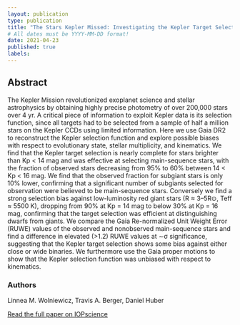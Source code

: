 ```yaml
---
layout: publication
type: publication
title: "The Stars Kepler Missed: Investigating the Kepler Target Selection Function Using Gaia DR2"
# All dates must be YYYY-MM-DD format!
date: 2021-04-23
published: true
labels:
---
```


## Abstract

The Kepler Mission revolutionized exoplanet science and stellar astrophysics by obtaining highly precise photometry of over 200,000 stars over 4 yr. A critical piece of information to exploit Kepler data is its selection function, since all targets had to be selected from a sample of half a million stars on the Kepler CCDs using limited information. Here we use Gaia DR2 to reconstruct the Kepler selection function and explore possible biases with respect to evolutionary state, stellar multiplicity, and kinematics. We find that the Kepler target selection is nearly complete for stars brighter than Kp < 14 mag and was effective at selecting main-sequence stars, with the fraction of observed stars decreasing from 95% to 60% between 14 < Kp < 16 mag. We find that the observed fraction for subgiant stars is only 10% lower, confirming that a significant number of subgiants selected for observation were believed to be main-sequence stars. Conversely we find a strong selection bias against low-luminosity red giant stars (R ≈ 3–5R⊙, Teff ≈ 5500 K), dropping from 90% at Kp = 14 mag to below 30% at Kp = 16 mag, confirming that the target selection was efficient at distinguishing dwarfs from giants. We compare the Gaia Re-normalized Unit Weight Error (RUWE) values of the observed and nonobserved main-sequence stars and find a difference in elevated (>1.2) RUWE values at ∼σ significance, suggesting that the Kepler target selection shows some bias against either close or wide binaries. We furthermore use the Gaia proper motions to show that the Kepler selection function was unbiased with respect to kinematics.

### Authors

Linnea M. Wolniewicz, Travis A. Berger, Daniel Huber

[Read the full paper on IOPscience](https://iopscience.iop.org/article/10.3847/1538-3881/abee1d)